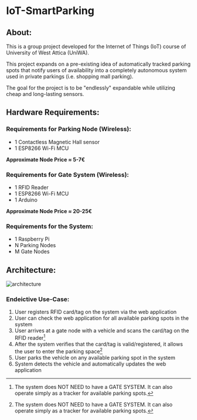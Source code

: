 # IoT-SmartParking

## About:
This is a group project developed for the Internet of Things (IoT) course of University of West Attica (UniWA).

This project expands on a pre-existing idea of automatically tracked parking spots that notify users of availability into a completely autonomous system used in private parkings (i.e. shopping mall parking).

The goal for the project is to be "endlessly" expandable while utilizing cheap and long-lasting sensors.

## Hardware Requirements:

### Requirements for Parking Node (Wireless):
- 1 Contactless Magnetic Hall sensor
- 1 ESP8266 Wi-Fi MCU

<b>Approximate Node Price ≈ 5-7€</b>

### Requirements for Gate System (Wireless):
- 1 RFID Reader
- 1 ESP8266 Wi-Fi MCU
- 1 Arduino

<b>Approximate Node Price ≈ 20-25€</b>

### Requirements for the System:
- 1 Raspberry Pi
- N Parking Nodes
- M Gate Nodes

## Architecture:
![architecture](https://user-images.githubusercontent.com/79098484/142476323-f2e8cfba-8232-4d0d-bc62-4f20e6f07c17.png)
### Endeictive Use-Case:
1. User registers RFID card/tag on the system via the web application
2. User can check the web application for all available parking spots in the system
3. User arrives at a gate node with a vehicle and scans the card/tag on the RFID reader[^1]
4. After the system verifies that the card/tag is valid/registered, it allows the user to enter the parking space[^1]
5. User parks the vehicle on any available parking spot in the system
6. System detects the vehicle and automatically updates the web application 

[^1]: The system does NOT NEED to have a GATE SYSTEM. It can also operate simply as a tracker for available parking spots.
